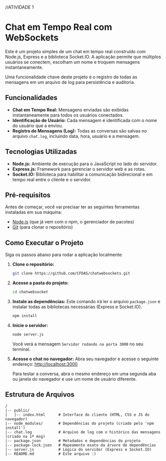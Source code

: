 //ATIVIDADE 1

# Chat em Tempo Real com WebSockets

Este é um projeto simples de um chat em tempo real construído com Node.js, Express e a biblioteca Socket.IO. A aplicação permite que múltiplos usuários se conectem, escolham um nome e troquem mensagens instantaneamente.

Uma funcionalidade chave deste projeto é o registro de todas as mensagens em um arquivo de log para persistência e auditoria.

## Funcionalidades

  - **Chat em Tempo Real:** Mensagens enviadas são exibidas instantaneamente para todos os usuários conectados.
  - **Identificação de Usuário:** Cada mensagem é identificada com o nome do usuário que a enviou.
  - **Registro de Mensagens (Log):** Todas as conversas são salvas no arquivo `chat.log`, incluindo data, hora, usuário e a mensagem.

## Tecnologias Utilizadas

  - **Node.js:** Ambiente de execução para o JavaScript no lado do servidor.
  - **Express.js:** Framework para gerenciar o servidor web e as rotas.
  - **Socket.IO:** Biblioteca para habilitar a comunicação bidirecional e em tempo real entre o cliente e o servidor.

## Pré-requisitos

Antes de começar, você vai precisar ter as seguintes ferramentas instaladas em sua máquina:

  - [Node.js](https://nodejs.org/en/) (que já vem com o npm, o gerenciador de pacotes)
  - [Git](https://git-scm.com/) (para clonar o repositório)

## Como Executar o Projeto

Siga os passos abaixo para rodar a aplicação localmente:

1.  **Clone o repositório:**

    ```bash
    git clone https://github.com/CFDAS/chatwebsockets.git
    ```

2.  **Acesse a pasta do projeto:**

    ```bash
    cd chatwebsocket
    ```

3.  **Instale as dependências:**
    Este comando irá ler o arquivo `package.json` e instalar todas as bibliotecas necessárias (Express e Socket.IO).

    ```bash
    npm install
    ```

4.  **Inicie o servidor:**

    ```bash
    node server.js
    ```

    Você verá a mensagem `Servidor rodando na porta 3000` no seu terminal.

5.  **Acesse o chat no navegador:**
    Abra seu navegador e acesse o seguinte endereço:
    [http://localhost:3000](http://localhost:3000)

    Para testar a conversa, abra o mesmo endereço em uma segunda aba ou janela do navegador e use um nome de usuário diferente.

## Estrutura de Arquivos

```
/
|-- public/
|   |-- index.html      # Interface do cliente (HTML, CSS e JS do navegador)
|-- node_modules/       # Dependências do projeto (criado pelo 'npm install')
|-- chat.log            # Arquivo de log com o histórico das mensagens (criado na 1ª msg)
|-- package.json        # Metadados e dependências do projeto
|-- package-lock.json   # Mapeamento exato da árvore de dependências
|-- server.js           # Lógica do servidor (Express e Socket.IO)
|-- README.md           # Este arquivo :)
```
